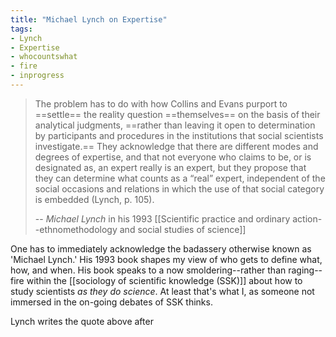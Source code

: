```yaml
---
title: "Michael Lynch on Expertise"
tags:
- Lynch
- Expertise
- whocountswhat
- fire
- inprogress
---
```


>The problem has to do with how Collins and Evans purport to ==settle== the reality question ==themselves== on the basis of their analytical judgments, ==rather than leaving it open to determination by participants and procedures in the institutions that social scientists investigate.== They acknowledge that there are different modes and degrees of expertise, and that not everyone who claims to be, or is designated as, an expert really is an expert, but they propose that they can determine what counts as a “real” expert, independent of the social occasions and relations in which the use of that social category is embedded (Lynch, p. 105).
>
> -- <cite>Michael Lynch</cite> in his 1993 [[Scientific practice and ordinary action--ethnomethodology and social studies of science]]

One has to immediately acknowledge the badassery otherwise known as 'Michael Lynch.' His 1993 book shapes my view of who gets to define what, how, and when. His book speaks to a now smoldering--rather than raging--fire within the [[sociology of scientific knowledge (SSK)]] about how to study scientists *as they do science*. At least that's what I, as someone not immersed in the on-going debates of SSK thinks. 

Lynch writes the quote above after 